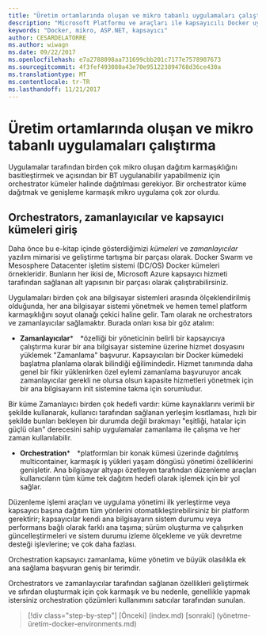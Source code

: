 ```yaml
---
title: "Üretim ortamlarında oluşan ve mikro tabanlı uygulamaları çalıştırma"
description: "Microsoft Platformu ve araçları ile kapsayıcılı Docker uygulama yaşam döngüsü"
keywords: "Docker, mikro, ASP.NET, kapsayıcı"
author: CESARDELATORRE
ms.author: wiwagn
ms.date: 09/22/2017
ms.openlocfilehash: e7a2788098aa731699cbb201c7177e7578907673
ms.sourcegitcommit: 4f3fef493080a43e70e951223894768d36ce430a
ms.translationtype: MT
ms.contentlocale: tr-TR
ms.lasthandoff: 11/21/2017
---
```

# <a name="run-composed-and-microservices-based-applications-in-production-environments"></a>Üretim ortamlarında oluşan ve mikro tabanlı uygulamaları çalıştırma

Uygulamalar tarafından birden çok mikro oluşan dağıtım karmaşıklığını basitleştirmek ve açısından bir BT uygulanabilir yapabilmeniz için orchestrator kümeler halinde dağıtılması gerekiyor. Bir orchestrator küme dağıtmak ve genişleme karmaşık mikro uygulama çok zor olurdu.

## <a name="introduction-to-orchestrators-schedulers-and-container-clusters"></a>Orchestrators, zamanlayıcılar ve kapsayıcı kümeleri giriş

Daha önce bu e-kitap içinde gösterdiğimizi *kümeleri* ve *zamanlayıcılar* yazılım mimarisi ve geliştirme tartışma bir parçası olarak. Docker Swarm ve Mesosphere Datacenter işletim sistemi (DC/OS) Docker kümeleri örnekleridir. Bunların her ikisi de, Microsoft Azure kapsayıcı hizmeti tarafından sağlanan alt yapısının bir parçası olarak çalıştırabilirsiniz.

Uygulamaları birden çok ana bilgisayar sistemleri arasında ölçeklendirilmiş olduğunda, her ana bilgisayar sistemi yönetmek ve hemen temel platform karmaşıklığını soyut olanağı çekici haline gelir. Tam olarak ne orchestrators ve zamanlayıcılar sağlamaktır. Burada onları kısa bir göz atalım:

-   **Zamanlayıcılar*** *özelliği bir yöneticinin belirli bir kapsayıcıya çalıştırma kurar bir ana bilgisayar sistemine üzerine hizmet dosyasını yüklemek "Zamanlama" başvurur. Kapsayıcıları bir Docker kümedeki başlatma planlama olarak bilindiği eğilimindedir. Hizmet tanımında daha genel bir fikir yüklenirken özel eylemi zamanlama başvuruyor ancak zamanlayıcılar gerekli ne olursa olsun kapasite hizmetleri yönetmek için bir ana bilgisayarın init sistemine takma için sorumludur.

Bir küme Zamanlayıcı birden çok hedefi vardır: küme kaynaklarını verimli bir şekilde kullanarak, kullanıcı tarafından sağlanan yerleşim kısıtlaması, hızlı bir şekilde bunları bekleyen bir durumda değil bırakmayı "eşitliği, hatalar için güçlü olan" derecesini sahip uygulamalar zamanlama ile çalışma ve her zaman kullanılabilir.

-   **Orchestration*** *platformları bir konak kümesi üzerinde dağıtılmış multicontainer, karmaşık iş yükleri yaşam döngüsü yönetimi özelliklerini genişletir. Ana bilgisayar altyapı özetleyen tarafından düzenleme araçları kullanıcıların tüm küme tek dağıtım hedefi olarak işlemek için bir yol sağlar.

Düzenleme işlemi araçları ve uygulama yönetimi ilk yerleştirme veya kapsayıcı başına dağıtım tüm yönlerini otomatikleştirebilirsiniz bir platform gerektirir; kapsayıcılar kendi ana bilgisayarın sistem durumu veya performans bağlı olarak farklı ana taşıma; sürüm oluşturma ve çalışırken güncelleştirmeleri ve sistem durumu izleme ölçekleme ve yük devretme desteği işlevlerine; ve çok daha fazlası.

Orchestration kapsayıcı zamanlama, küme yönetim ve büyük olasılıkla ek ana sağlama başvuran geniş bir terimdir.

Orchestrators ve zamanlayıcılar tarafından sağlanan özellikleri geliştirmek ve sıfırdan oluşturmak için çok karmaşık ve bu nedenle, genellikle yapmak istersiniz orchestration çözümleri kullanımını satıcılar tarafından sunulan.


>[!div class="step-by-step"]
[Önceki] (index.md) [sonraki] (yönetme-üretim-docker-environments.md)
